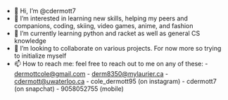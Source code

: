 - 👋 Hi, I’m @cdermott7
- 👀 I’m interested in learning new skills, helping my peers and companions, coding, skiing, video games, anime, and fashion
- 🌱 I’m currently learning python and racket as well as general CS knowledge
- 💞️ I’m looking to collaborate on various projects. For now more so trying to initialize myself 
- 📫 How to reach me: feel free to reach out to me on any of these:
       - dermottcole@gmail.com
       - derm8350@mylaurier.ca
       - cdermott@uwaterloo.ca
       - cole_dermott95 (on instagram)
       - cdermott7 (on snapchat)
       - 9058052755 (mobile)
       
<!---
cdermott7/cdermott7 is a ✨ special ✨ repository because its `README.md` (this file) appears on your GitHub profile.
You can click the Preview link to take a look at your changes.
--->

